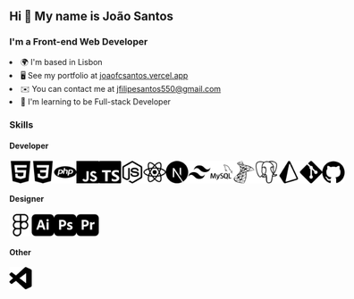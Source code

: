 <h2>Hi 👋 My name is João Santos</h2>

<h3>I'm a Front-end Web Developer</h3>

<li>🌍 I'm based in Lisbon</li>
<li>
    🖥️ See my portfolio at
    <a href="http://joaofcsantos.vercel.app/">joaofcsantos.vercel.app</a>
</li>
<li>
    ✉️ You can contact me at
    <a href="mailto:jfilipesantos550@gmail.com">jfilipesantos550@gmail.com</a>
</li>
<li>🧠 I'm learning to be Full-stack Developer</li>

<h3>Skills</h3>

<h4>Developer</h4>

<div style="display: flex">
    <img src="./images/Developer/HTML5.svg" width="40" />
    <img src="./images/Developer/CSS3.svg" width="40" />
    <img src="./images/Developer/PHP.svg" width="40" />
    <img src="./images/Developer/Javascript.svg" width="40" />
    <img src="./images/Developer/Typescript.svg" width="40" />
    <img src="./images/Developer/NodeJS.svg" width="40" />
    <img src="./images/Developer/React.svg" width="40" />
    <img src="./images/Developer/NextJS.svg" width="40" />
    <img src="./images/Developer/TailwindCSS.svg" width="40" />
    <img src="./images/Developer/MySQL.svg" width="40" />
    <img src="./images/Developer/SQLServer.svg" width="40" />
    <img src="./images/Developer/PostgreSQL.svg" width="40" />
    <img src="./images/Developer/Prisma.svg" width="40" />
    <img src="./images/Developer/Git.svg" width="40" />
    <img src="./images/Developer/Github.svg" width="40" />
</div>

<h4>Designer</h4>

<div style="display: flex">
    <img src="./images/Designer/Figma.svg" width="40" />
    <img src="./images/Designer/Illustrator.svg" width="40" />
    <img src="./images/Designer/Photoshop.svg" width="40" />
    <img src="./images/Designer/PremierePro.svg" width="40" />
</div>

<h4>Other</h4>

<div style="display: flex">
    <img src="./images/Other/VSCode.svg" width="40" />
</div>
